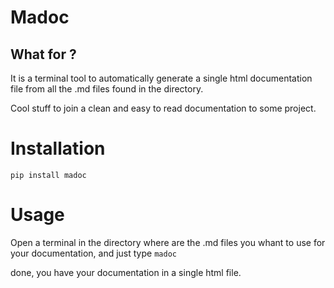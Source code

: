 # Madoc


## What for ?

It is a terminal tool to automatically generate a single html documentation file from all
the .md files found in the directory.

Cool stuff to join a clean and easy to read documentation to some project.


# Installation

`pip install madoc`


# Usage

Open a terminal in the directory where are the .md files you whant to use for your documentation,
and just type
`madoc`

done, you have your documentation in a single html file.
